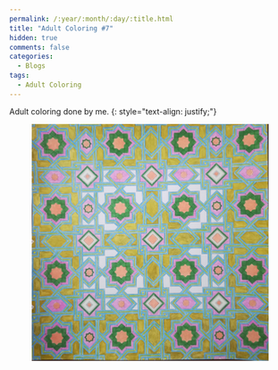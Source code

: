 ```yaml
---
permalink: /:year/:month/:day/:title.html
title: "Adult Coloring #7"
hidden: true
comments: false
categories:
  - Blogs
tags:
  - Adult Coloring
---
```


Adult coloring done by me.
{: style="text-align: justify;"}
<br>

<figure>
    <a href="/assets/img/blogs/2018/09/30/IMG_20180930_224704.jpg"><img src="/assets/img/blogs/2018/09/30/IMG_20180930_224704.jpg"></a>
</figure>
